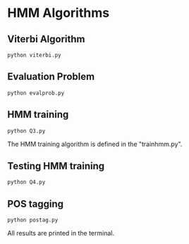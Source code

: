 # HMM Algorithms


## Viterbi Algorithm
```
python viterbi.py
```

## Evaluation Problem
```
python evalprob.py
```

## HMM training
```
python Q3.py
```

The HMM training algorithm is defined in the "trainhmm.py".

## Testing HMM training 
```
python Q4.py
```

## POS tagging
```
python postag.py
```

All results are printed in the terminal.
